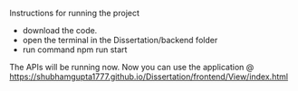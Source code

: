 Instructions for running the project

- download the code.
- open the terminal in the Dissertation/backend folder
- run command npm run start

The APIs will be running now.
Now you can use the application @ https://shubhamgupta1777.github.io/Dissertation/frontend/View/index.html
